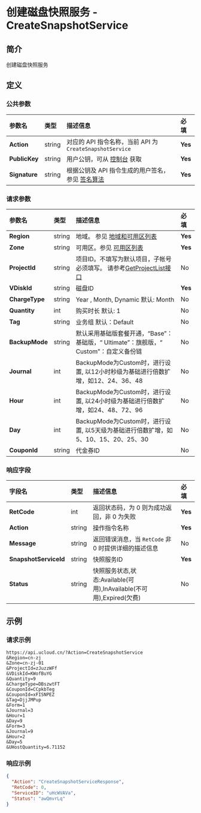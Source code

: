 # 创建磁盘快照服务 - CreateSnapshotService

## 简介

创建磁盘快照服务









## 定义

### 公共参数

| 参数名 | 类型 | 描述信息 | 必填 |
|:---|:---|:---|:---|
| **Action**     | string  | 对应的 API 指令名称，当前 API 为 `CreateSnapshotService`                        | **Yes** |
| **PublicKey**  | string  | 用户公钥，可从 [控制台](https://console.ucloud.cn/uapi/apikey) 获取                                             | **Yes** |
| **Signature**  | string  | 根据公钥及 API 指令生成的用户签名，参见 [签名算法](api/summary/signature.md)  | **Yes** |

### 请求参数

| 参数名 | 类型 | 描述信息 | 必填 |
|:---|:---|:---|:---|
| **Region** | string | 地域。 参见 [地域和可用区列表](https://docs.ucloud.cn/api/summary/regionlist) |**Yes**|
| **Zone** | string | 可用区。参见 [可用区列表](https://docs.ucloud.cn/api/summary/regionlist) |**Yes**|
| **ProjectId** | string | 项目ID。不填写为默认项目，子帐号必须填写。 请参考[GetProjectList接口](https://docs.ucloud.cn/api/summary/get_project_list) |No|
| **VDiskId** | string | 磁盘ID |**Yes**|
| **ChargeType** | string | Year , Month, Dynamic 默认: Month |No|
| **Quantity** | int | 购买时长 默认: 1 |No|
| **Tag** | string | 业务组 默认：Default |No|
| **BackupMode** | string | 默认采用基础版套餐开通，“Base”：基础版，“ Ultimate”：旗舰版，“ Custom”：自定义备份链 |No|
| **Journal** | int | BackupMode为Custom时，进行设置, 以12小时秒级为基础进行倍数扩增，如12、24、36、48 |No|
| **Hour** | int | BackupMode为Custom时，进行设置, 以24小时级为基础进行倍数扩增，如24、48、72、96 |No|
| **Day** | int | BackupMode为Custom时，进行设置, 以5天级为基础进行倍数扩增，如5、10、15、20、25、30 |No|
| **CouponId** | string | 代金券ID |No|

### 响应字段

| 字段名 | 类型 | 描述信息 | 必填 |
|:---|:---|:---|:---|
| **RetCode** | int | 返回状态码，为 0 则为成功返回，非 0 为失败 |**Yes**|
| **Action** | string | 操作指令名称 |**Yes**|
| **Message** | string | 返回错误消息，当 `RetCode` 非 0 时提供详细的描述信息 |No|
| **SnapshotServiceId** | string | 快照服务ID |**Yes**|
| **Status** | string | 快照服务状态,状态:Available(可用),InAvailable(不可用),Expired(欠费) |No|




## 示例

### 请求示例
    
```
https://api.ucloud.cn/?Action=CreateSnapshotService
&Region=cn-zj
&Zone=cn-zj-01
&ProjectId=zJuzzWFf
&VDiskId=KWofBuYG
&Quantity=9
&ChargeType=DBszwtFT
&CouponId=CCpkbTeg
&CouponId=xFISNPEZ
&Tag=DjjJMPup
&Form=1
&Journal=3
&Hour=1
&Day=9
&Form=3
&Journal=9
&Hour=2
&Day=5
&UHostQuantity=6.71152
```

### 响应示例
    
```json
{
  "Action": "CreateSnapshotServiceResponse",
  "RetCode": 0,
  "ServiceID": "uHcWVAVa",
  "Status": "awQmvrLq"
}
```





